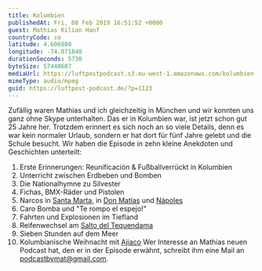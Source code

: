```yaml
---
title: Kolumbien
publishedAt: Fri, 08 Feb 2019 16:51:52 +0000
guest: Mathias Kilian Hanf
countryCode: co
latitude: 4.606880
longitude: -74.071840
durationSeconds: 5730
byteSize: 57440607
mediaUrl: https://luftpostpodcast.s3.eu-west-1.amazonaws.com/kolumbien.mp3
mimeType: audio/mpeg
guid: https://luftpost-podcast.de/?p=1123
---
```


Zufällig waren Mathias und ich gleichzeitig in München und wir konnten uns ganz ohne Skype unterhalten. Das er in Kolumbien war, ist jetzt schon gut 25 Jahre her. Trotzdem erinnert es sich noch an so viele Details, denn es war kein normaler Urlaub, sondern er hat dort für fünf Jahre gelebt und die Schule besucht. Wir haben die Episode in zehn kleine Anekdoten und Geschichten unterteilt:

1. Erste Erinnerungen: Reunificación & Fußballverrückt in Kolumbien
2. Unterricht zwischen Erdbeben und Bomben
3. Die Nationalhymne zu Silvester
4. Fichas, BMX-Räder und Pistolen
5. Narcos in [Santa Marta](https://de.wikipedia.org/wiki/Santa%5FMarta), in [Don Matías](https://de.wikipedia.org/wiki/Don%5FMat%C3%ADas) und [Nápoles](https://en.wikipedia.org/wiki/Hacienda%5FN%C3%A1poles)
6. Caro Bomba und "Te rompo el espejo!"
7. Fahrten und Explosionen im Tiefland
8. Reifenwechsel am [Salto del Tequendama](https://de.wikipedia.org/wiki/Salto%5Fdel%5FTequendama)
9. Sieben Stunden auf dem Meer
10. Kolumbianische Weihnacht mit [Ajiaco](https://de.wikipedia.org/wiki/Ajiaco%5Fde%5FBogot%C3%A1)
    Wer Interesse an Mathias neuen Podcast hat, den er in der Episode erwähnt, schreibt ihm eine Mail an [podcastbymat@gmail.com](mailto:podcastbymat@gmail.com).
